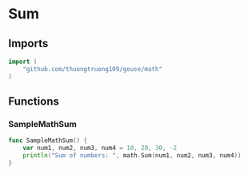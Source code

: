 # Sum

## Imports

```go
import (
	"github.com/thuongtruong109/gouse/math"
)
```
## Functions


### SampleMathSum

```go
func SampleMathSum() {
	var num1, num2, num3, num4 = 10, 20, 30, -2
	println("Sum of numbers: ", math.Sum(num1, num2, num3, num4))
}
```
